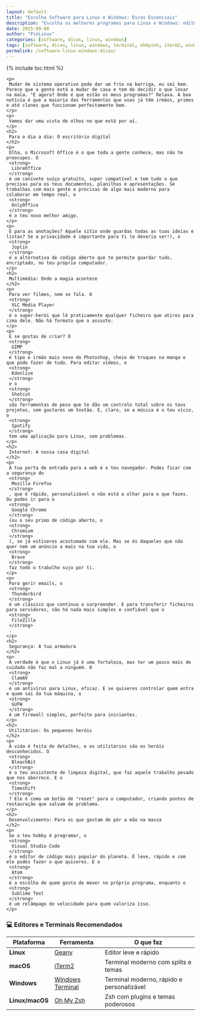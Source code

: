```yaml
---
layout: default
title: "Escolha Software para Linux e Windows: Dicas Essenciais"
description: "Escolha os melhores programas para Linux e Windows: editores, produtividade, navegadores, Oh My Zsh, iTerm2 e Windows Terminal. Dicas essenciais!"
date: 2025-09-08
author: "PioLinux"
categories: [software, dicas, linux, windows]
tags: [software, dicas, linux, windows, terminal, ohmyzsh, iterm2, windows-terminal]
permalink: /software-linux-windows-dicas/
---
```




{% include toc.html %}



<section class="post-content">
  
    <p>
     Mudar de sistema operativo pode dar um frio na barriga, eu sei bem. Parece que a gente está a mudar de casa e tem de decidir o que levar na mala. "E agora? Onde é que estão os meus programas?" Relaxa. A boa notícia é que a maioria das ferramentas que usas já têm irmãos, primos e até clones que funcionam perfeitamente bem.
    </p>
    <p>
     Vamos dar uma vista de olhos no que está por aí.
    </p>
    <h2>
     Para o dia a dia: O escritório digital
    </h2>
    <p>
     Olha, o Microsoft Office é o que toda a gente conhece, mas não te preocupes. O
     <strong>
      LibreOffice
     </strong>
     é um canivete suíço gratuito, super compatível e tem tudo o que precisas para os teus documentos, planilhas e apresentações. Se trabalhas com mais gente e precisas de algo mais moderno para colaborar em tempo real, o
     <strong>
      OnlyOffice
     </strong>
     é o teu novo melhor amigo.
    </p>
    <p>
     E para as anotações? Aquele sítio onde guardas todas as tuas ideias e listas? Se a privacidade é importante para ti (e deveria ser!), o
     <strong>
      Joplin
     </strong>
     é a alternativa de código aberto que te permite guardar tudo, encriptado, no teu próprio computador.
    </p>
    <h2>
     Multimédia: Onde a magia acontece
    </h2>
    <p>
     Para ver filmes, nem se fala. O
     <strong>
      VLC Media Player
     </strong>
     é o super-herói que lê praticamente qualquer ficheiro que atires para cima dele. Não há formato que o assuste.
    </p>
    <p>
     E se gostas de criar? O
     <strong>
      GIMP
     </strong>
     é tipo o irmão mais novo do Photoshop, cheio de truques na manga e que pode fazer de tudo. Para editar vídeos, o
     <strong>
      Kdenlive
     </strong>
     e o
     <strong>
      Shotcut
     </strong>
     são ferramentas de peso que te dão um controlo total sobre os teus projetos, sem gastares um tostão. E, claro, se a música é o teu vício, o
     <strong>
      Spotify
     </strong>
     tem uma aplicação para Linux, sem problemas.
    </p>
    <h2>
     Internet: A nossa casa digital
    </h2>
    <p>
     A tua porta de entrada para a web é o teu navegador. Podes ficar com a segurança do
     <strong>
      Mozilla Firefox
     </strong>
     , que é rápido, personalizável e não está a olhar para o que fazes. Ou podes ir para o
     <strong>
      Google Chrome
     </strong>
     (ou o seu primo de código aberto, o
     <strong>
      Chromium
     </strong>
     ), se já estiveres acostumado com ele. Mas se és daqueles que não quer nem um anúncio a mais na tua vida, o
     <strong>
      Brave
     </strong>
     faz todo o trabalho sujo por ti.
    </p>
    <p>
     Para gerir emails, o
     <strong>
      Thunderbird
     </strong>
     é um clássico que continua a surpreender. E para transferir ficheiros para servidores, não há nada mais simples e confiável que o
     <strong>
      FileZilla
     </strong>
     .
    </p>
    <h2>
     Segurança: A tua armadura
    </h2>
    <p>
     A verdade é que o Linux já é uma fortaleza, mas ter um pouco mais de cuidado não faz mal a ninguém. O
     <strong>
      ClamAV
     </strong>
     é um antivírus para Linux, eficaz. E se quiseres controlar quem entra e quem sai da tua máquina, o
     <strong>
      GUFW
     </strong>
     é um firewall simples, perfeito para iniciantes.
    </p>
    <h2>
     Utilitários: Os pequenos heróis
    </h2>
    <p>
     A vida é feita de detalhes, e os utilitários são os heróis desconhecidos. O
     <strong>
      BleachBit
     </strong>
     é o teu assistente de limpeza digital, que faz aquele trabalho pesado que nos aborrece. E o
     <strong>
      Timeshift
     </strong>
     ? Ele é como um botão de "reset" para o computador, criando pontos de restauração que salvam de problema.
    </p>
    <h2>
     Desenvolvimento: Para os que gostam de pôr a mão na massa
    </h2>
    <p>
     Se o teu hobby é programar, o
     <strong>
      Visual Studio Code
     </strong>
     é o editor de código mais popular do planeta. É leve, rápido e com ele podes fazer o que quiseres. E o
     <strong>
      Atom
     </strong>
     é a escolha de quem gosta de mexer no próprio programa, enquanto o
     <strong>
      Sublime Text
     </strong>
     é um relâmpago de velocidade para quem valoriza isso.
    </p>
 
  
<h3>💻 Editores e Terminais Recomendados</h3>
<table>
  <thead>
    <tr>
      <th>Plataforma</th>
      <th>Ferramenta</th>
      <th>O que faz</th>
    </tr>
  </thead>
  <tbody>
    <tr>
      <td><strong>Linux</strong></td>
      <td><a href="https://geany.org">Geany</a></td>
      <td>Editor leve e rápido</td>
    </tr>
    <tr>
      <td><strong>macOS</strong></td>
      <td><a href="https://iterm2.com">iTerm2</a></td>
      <td>Terminal moderno com splits e temas</td>
    </tr>
    <tr>
      <td><strong>Windows</strong></td>
      <td><a href="https://aka.ms/terminal">Windows Terminal</a></td>
      <td>Terminal moderno, rápido e personalizável</td>
    </tr>
    <tr>
      <td><strong>Linux/macOS</strong></td>
      <td><a href="https://ohmyz.sh">Oh My Zsh</a></td>
      <td>Zsh com plugins e temas poderosos</td>
    </tr>
  </tbody>
</table>
